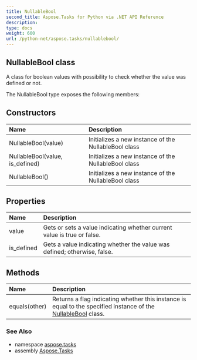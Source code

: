 ```yaml
---
title: NullableBool
second_title: Aspose.Tasks for Python via .NET API Reference
description: 
type: docs
weight: 600
url: /python-net/aspose.tasks/nullablebool/
---
```


## NullableBool class

A class for boolean values with possibility to check whether the value was defined or not.

The NullableBool type exposes the following members:
## Constructors
| Name | Description |
| :- | :- |
|NullableBool(value)|Initializes a new instance of the NullableBool class|
|NullableBool(value, is_defined)|Initializes a new instance of the NullableBool class|
|NullableBool()|Initializes a new instance of the NullableBool class|
## Properties
| Name | Description |
| :- | :- |
|value|Gets or sets a value indicating whether current value is true or false.|
|is_defined|Gets a value indicating whether the value was defined; otherwise, false.|
## Methods
| Name | Description |
| :- | :- |
|equals(other)|Returns a flag indicating whether this instance is equal to the specified instance of the [NullableBool](/tasks/python-net/aspose.tasks/nullablebool/) class.|

### See Also

* namespace [aspose.tasks](/tasks/python-net/aspose.tasks/)
* assembly [Aspose.Tasks](/tasks/python-net/)

